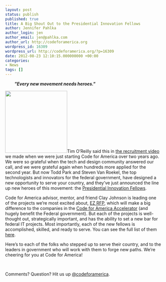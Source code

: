 ```yaml
---
layout: post
status: publish
published: true
title: A Big Shout Out to the Presidential Innovation Fellows
author: Jennifer Pahlka
author_login: jen
author_email: jen@pahlka.com
author_url: http://codeforamerica.org
wordpress_id: 16309
wordpress_url: http://codeforamerica.org/?p=16309
date: 2012-08-23 12:10:15.000000000 +00:00
categories:
- News
tags: []
---
```

<p style="padding-left: 30px;"><strong><em>"Every new movement needs heroes."</em></strong></p>
<img class="alignright size-full wp-image-16333" title="sam4" src="http://codeforamerica.org/wp-content/uploads/2012/08/sam4.gif" alt="" width="200" />Tim O’Reilly said this in <a href="vimeo.com/13377489">the recruitment video</a> we made when we were just starting Code for America over two years ago. We were so grateful when the tech and design community answered our call, and we were grateful again when hundreds more applied for the second year. But now Todd Park and Steven Van Roekel, the top technologists and innovators for the federal government, have designed a new opportunity to serve your country, and they’ve just announced the line up new heroes of this movement: the <a href="http://www.whitehouse.gov/innovationfellows">Presidential Innovation Fellows</a>.

Code for America advisor, mentor, and friend Clay Johnson is leading one of the projects we’re most excited about, <a href="http://www.whitehouse.gov/innovationfellows/rfpez">EZ RFP</a>, which will make a big difference to the companies in the <a href="http://codeforamerica.org/accelerator/">Code for America Accelerator</a> (and hugely benefit the Federal government). But each of the projects is well-thought out, strategically important, and has the ability to set a new bar for federal IT projects. Most importantly, each of the new fellows is accomplished, skilled, and ready to serve. You can see the full list of them <a href="http://www.whitehouse.gov//the-press-office/2012/08/23/white-house-launches-presidential-innovation-fellows-program">here</a>.

Here’s to each of the folks who stepped up to serve their country, and to the leaders in government who will work with them to forge new paths. We’re cheering for you at Code for America!

&nbsp;

Comments? Question? Hit us up <a href="http://twitter.com/codeforamerica" target="_blank">@codeforamerica</a>.
